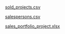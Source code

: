 [sold_projects.csv](https://github.com/andrwbrntt/Portfolio/files/14043853/sold_projects.csv)

[salespersons.csv](https://github.com/andrwbrntt/Portfolio/files/14043852/salespersons.csv)

[sales_portfolio_project.xlsx](https://github.com/andrwbrntt/Portfolio/files/14044518/sales_portfolio_project.xlsx)
